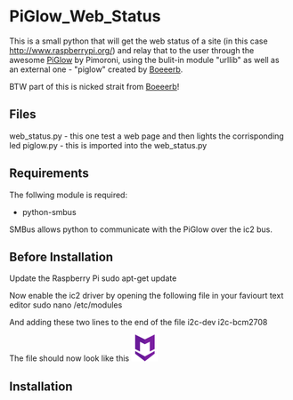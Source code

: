 PiGlow_Web_Status
=================

This is a small python that will get the web status of a site (in this case http://www.raspberrypi.org/) and relay that to the user through the awesome [PiGlow](http://shop.pimoroni.com/products/piglow "PiGlow") by Pimoroni, using the bulit-in module "urllib" as well as an external one - "piglow" created by [Boeeerb](https://github.com/Boeeerb/PiGlow).

BTW part of this is nicked strait from [Boeeerb](https://github.com/Boeeerb/PiGlow)!

Files
------
web_status.py - this one test a web page and then lights the corrisponding led
piglow.py - this is imported into the web_status.py

Requirements
------
The follwing module is required:
* python-smbus

SMBus allows python to communicate with the PiGlow over the ic2 bus.


Before Installation
------
Update the Raspberry Pi
    sudo apt-get update

Now enable the ic2 driver by opening the following file in your faviourt text editor
	sudo nano /etc/modules

And adding these two lines to the end of the file
	i2c-dev
	i2c-bcm2708

The file should now look like this
![alt text](https://github.com/adam-p/markdown-here/raw/master/src/common/images/icon48.png "Added the two files to modules")

Installation
-----





